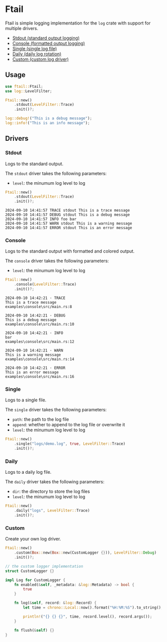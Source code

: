 # Ftail

Ftail is simple logging implementation for the `log` crate with support for multiple drivers.

- [Stdout (standard output logging)](#stdout)
- [Console (formatted output logging)](#console)
- [Single (single log file)](#single)
- [Daily (daily log rotation)](#daily)
- [Custom (custom log driver)](#custom)

## Usage

```rust
use ftail::Ftail;
use log::LevelFilter;

Ftail::new()
    .stdout(LevelFilter::Trace)
    .init()?;

log::debug!("This is a debug message");
log::info!("This is an info message");
```

## Drivers

### Stdout

Logs to the standard output.

The `stdout` driver takes the following parameters:

- `level`: the minumum log level to log

```rust
Ftail::new()
    .stdout(LevelFilter::Trace)
    .init()?;
```

```log
2024-09-10 14:41:57 TRACE stdout This is a trace message
2024-09-10 14:41:57 DEBUG stdout This is a debug message
2024-09-10 14:41:57 INFO foo bar
2024-09-10 14:41:57 WARN stdout This is a warning message
2024-09-10 14:41:57 ERROR stdout This is an error message
```

### Console

Logs to the standard output with formatted and colored output.

The `console` driver takes the following parameters:

- `level`: the minumum log level to log

```rust
Ftail::new()
    .console(LevelFilter::Trace)
    .init()?;
```

```log
2024-09-10 14:42:21 · TRACE
This is a trace message
examples\console\src/main.rs:8

2024-09-10 14:42:21 · DEBUG
This is a debug message
examples\console\src/main.rs:10

2024-09-10 14:42:21 · INFO
bar
examples\console\src/main.rs:12

2024-09-10 14:42:21 · WARN
This is a warning message
examples\console\src/main.rs:14

2024-09-10 14:42:21 · ERROR
This is an error message
examples\console\src/main.rs:16
```

### Single

Logs to a single file.

The `single` driver takes the following parameters:

- `path`: the path to the log file
- `append`: whether to append to the log file or overwrite it
- `level`: the minumum log level to log

```rust
Ftail::new()
    .single("logs/demo.log", true, LevelFilter::Trace)
    .init()?;
```

### Daily

Logs to a daily log file.

The `daily` driver takes the following parameters:

- `dir`: the directory to store the log files
- `level`: the minumum log level to log

```rust
Ftail::new()
    .daily("logs", LevelFilter::Trace)
    .init()?;
```

### Custom

Create your own log driver.

```rust
Ftail::new()
    .custom(Box::new(Box::new(CustomLogger {})), LevelFilter::Debug)
    .init()?;

// the custom logger implementation
struct CustomLogger {}

impl Log for CustomLogger {
    fn enabled(&self, _metadata: &log::Metadata) -> bool {
        true
    }

    fn log(&self, record: &log::Record) {
        let time = chrono::Local::now().format("%H:%M:%S").to_string();

        println!("{} {} {}", time, record.level(), record.args());
    }

    fn flush(&self) {}
}
```
